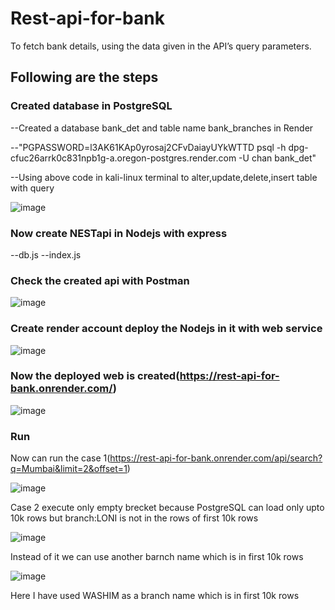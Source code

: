 # Rest-api-for-bank
To fetch bank details, using the data given in the API’s query parameters.

## Following are the steps

### Created database in PostgreSQL


--Created a database bank_det and table name bank_branches in Render

--"PGPASSWORD=l3AK61KAp0yrosaj2CFvDaiayUYkWTTD psql -h dpg-cfuc26arrk0c831npb1g-a.oregon-postgres.render.com -U chan bank_det"

--Using above code in kali-linux terminal to alter,update,delete,insert table with query

![image](https://user-images.githubusercontent.com/94432813/221778708-46cc1ed4-ec37-4984-934c-83e37b53804d.png)

### Now create NESTapi in Nodejs with express
--db.js
--index.js

### Check the created api with Postman

![image](https://user-images.githubusercontent.com/94432813/221780165-add8d798-c3c3-48d1-97ae-dbc0deafb29c.png)

### Create render account deploy the Nodejs in it with web service

![image](https://user-images.githubusercontent.com/94432813/221779993-c9849fe3-23ec-4dda-a53f-f7223669537e.png)

### Now the deployed web is created(https://rest-api-for-bank.onrender.com/)

![image](https://user-images.githubusercontent.com/94432813/221780904-ca0b3fb2-b49a-46db-8348-9e47e7b08d7d.png)

### Run

Now can run the case 1(https://rest-api-for-bank.onrender.com/api/search?q=Mumbai&limit=2&offset=1)

![image](https://user-images.githubusercontent.com/94432813/221781024-29fc77e6-9ad6-4887-b689-525f96d548f9.png)

Case 2 execute only empty brecket because PostgreSQL can load only upto 10k rows but branch:LONI is not in the rows of first 10k rows

![image](https://user-images.githubusercontent.com/94432813/221782568-6bfafe67-40f8-42f2-beb0-b782aa58369c.png)

Instead of it we can use another barnch name which is in first 10k rows 

![image](https://user-images.githubusercontent.com/94432813/221782296-fb7044c7-7b0e-44ff-b065-4191a918f6b2.png)

Here I have used WASHIM as a branch name which is in first 10k rows



